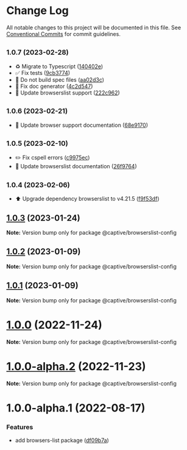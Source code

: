 # Change Log

All notable changes to this project will be documented in this file.
See [Conventional Commits](https://conventionalcommits.org) for commit guidelines.

## <small>1.0.7 (2023-02-28)</small>

- ♻️ Migrate to Typescript ([140402e](https://github.com/Captive-Studio/es-project-config/commit/140402e))
- ✅ Fix tests ([9cb3774](https://github.com/Captive-Studio/es-project-config/commit/9cb3774))
- 👷 Do not build spec files ([aa02d3c](https://github.com/Captive-Studio/es-project-config/commit/aa02d3c))
- 📝 Fix doc generator ([4c2d547](https://github.com/Captive-Studio/es-project-config/commit/4c2d547))
- 📝 Update browserslist support ([222c962](https://github.com/Captive-Studio/es-project-config/commit/222c962))

## <small>1.0.6 (2023-02-21)</small>

- 📝 Update browser support documentation ([68e9170](https://github.com/Captive-Studio/es-project-config/commit/68e9170))

## <small>1.0.5 (2023-02-10)</small>

- ✏️ Fix cspell errors ([c9975ec](https://github.com/Captive-Studio/es-project-config/commit/c9975ec))
- 📝 Update browserslist documentation ([26f9764](https://github.com/Captive-Studio/es-project-config/commit/26f9764))

## <small>1.0.4 (2023-02-06)</small>

- ⬆️ Upgrade dependency browserslist to v4.21.5 ([f9f53df](https://github.com/Captive-Studio/es-project-config/commit/f9f53df))

## [1.0.3](https://github.com/Captive-Studio/es-project-config/compare/@captive/browserslist-config@1.0.2...@captive/browserslist-config@1.0.3) (2023-01-24)

**Note:** Version bump only for package @captive/browserslist-config

## [1.0.2](https://github.com/Captive-Studio/es-project-config/compare/@captive/browserslist-config@1.0.1...@captive/browserslist-config@1.0.2) (2023-01-09)

**Note:** Version bump only for package @captive/browserslist-config

## [1.0.1](https://github.com/Captive-Studio/es-project-config/compare/@captive/browserslist-config@1.0.0...@captive/browserslist-config@1.0.1) (2023-01-09)

**Note:** Version bump only for package @captive/browserslist-config

# [1.0.0](https://github.com/Captive-Studio/es-project-config/compare/@captive/browserslist-config@1.0.0-alpha.2...@captive/browserslist-config@1.0.0) (2022-11-24)

**Note:** Version bump only for package @captive/browserslist-config

# [1.0.0-alpha.2](https://github.com/Captive-Studio/es-project-config/compare/@captive/browserslist-config@1.0.0-alpha.1...@captive/browserslist-config@1.0.0-alpha.2) (2022-11-23)

**Note:** Version bump only for package @captive/browserslist-config

# 1.0.0-alpha.1 (2022-08-17)

### Features

- add browsers-list package ([df09b7a](https://github.com/Captive-Studio/es-project-config/commit/df09b7ae18b1151cbeecab731236daeaa6485472))
